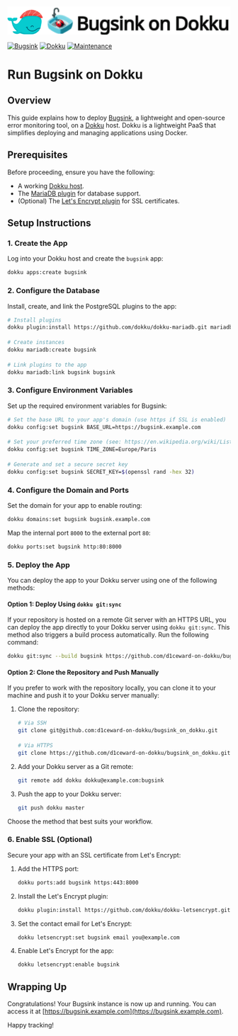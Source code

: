 ![](.github/images/repo_header.png)

[![Bugsink](https://img.shields.io/badge/Bugsink-1.6.1-blue.svg)](https://github.com/bugsink/bugsink/releases/tag/1.6.1)
[![Dokku](https://img.shields.io/badge/Dokku-Repo-blue.svg)](https://github.com/dokku/dokku)
[![Maintenance](https://img.shields.io/badge/Maintained%3F-yes-green.svg)](https://github.com/d1ceward-on-dokku/bugsink_on_dokku/graphs/commit-activity)

# Run Bugsink on Dokku

## Overview

This guide explains how to deploy [Bugsink](https://github.com/bugsink/bugsink), a lightweight and open-source error monitoring tool, on a [Dokku](https://dokku.com/) host. Dokku is a lightweight PaaS that simplifies deploying and managing applications using Docker.

## Prerequisites

Before proceeding, ensure you have the following:

- A working [Dokku host](https://dokku.com/docs/getting-started/installation/).
- The [MariaDB plugin](https://github.com/dokku/dokku-mariadb) for database support.
- (Optional) The [Let's Encrypt plugin](https://github.com/dokku/dokku-letsencrypt) for SSL certificates.

## Setup Instructions

### 1. Create the App

Log into your Dokku host and create the `bugsink` app:

```bash
dokku apps:create bugsink
```

### 2. Configure the Database

Install, create, and link the PostgreSQL plugins to the app:

```bash
# Install plugins
dokku plugin:install https://github.com/dokku/dokku-mariadb.git mariadb

# Create instances
dokku mariadb:create bugsink

# Link plugins to the app
dokku mariadb:link bugsink bugsink
```

### 3. Configure Environment Variables

Set up the required environment variables for Bugsink:

```bash
# Set the base URL to your app's domain (use https if SSL is enabled)
dokku config:set bugsink BASE_URL=https://bugsink.example.com

# Set your preferred time zone (see: https://en.wikipedia.org/wiki/List_of_tz_database_time_zones)
dokku config:set bugsink TIME_ZONE=Europe/Paris

# Generate and set a secure secret key
dokku config:set bugsink SECRET_KEY=$(openssl rand -hex 32)
```

### 4. Configure the Domain and Ports

Set the domain for your app to enable routing:

```bash
dokku domains:set bugsink bugsink.example.com
```

Map the internal port `8000` to the external port `80`:

```bash
dokku ports:set bugsink http:80:8000
```

### 5. Deploy the App

You can deploy the app to your Dokku server using one of the following methods:

#### Option 1: Deploy Using `dokku git:sync`

If your repository is hosted on a remote Git server with an HTTPS URL, you can deploy the app directly to your Dokku server using `dokku git:sync`. This method also triggers a build process automatically. Run the following command:

```bash
dokku git:sync --build bugsink https://github.com/d1ceward-on-dokku/bugsink_on_dokku.git
```

#### Option 2: Clone the Repository and Push Manually

If you prefer to work with the repository locally, you can clone it to your machine and push it to your Dokku server manually:

1. Clone the repository:

    ```bash
    # Via SSH
    git clone git@github.com:d1ceward-on-dokku/bugsink_on_dokku.git

    # Via HTTPS
    git clone https://github.com/d1ceward-on-dokku/bugsink_on_dokku.git
    ```

2. Add your Dokku server as a Git remote:

    ```bash
    git remote add dokku dokku@example.com:bugsink
    ```

3. Push the app to your Dokku server:

    ```bash
    git push dokku master
    ```

Choose the method that best suits your workflow.

### 6. Enable SSL (Optional)

Secure your app with an SSL certificate from Let's Encrypt:

1. Add the HTTPS port:

    ```bash
    dokku ports:add bugsink https:443:8000
    ```

2. Install the Let's Encrypt plugin:

    ```bash
    dokku plugin:install https://github.com/dokku/dokku-letsencrypt.git
    ```

3. Set the contact email for Let's Encrypt:

    ```bash
    dokku letsencrypt:set bugsink email you@example.com
    ```

4. Enable Let's Encrypt for the app:

    ```bash
    dokku letsencrypt:enable bugsink
    ```

## Wrapping Up

Congratulations! Your Bugsink instance is now up and running. You can access it at [https://bugsink.example.com](https://bugsink.example.com).

Happy tracking!
